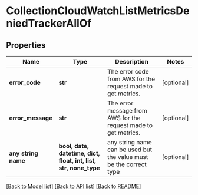 # CollectionCloudWatchListMetricsDeniedTrackerAllOf


## Properties
Name | Type | Description | Notes
------------ | ------------- | ------------- | -------------
**error_code** | **str** | The error code from AWS for the request made to get metrics. | [optional] 
**error_message** | **str** | The error message from AWS for the request made to get metrics. | [optional] 
**any string name** | **bool, date, datetime, dict, float, int, list, str, none_type** | any string name can be used but the value must be the correct type | [optional]

[[Back to Model list]](../README.md#documentation-for-models) [[Back to API list]](../README.md#documentation-for-api-endpoints) [[Back to README]](../README.md)


